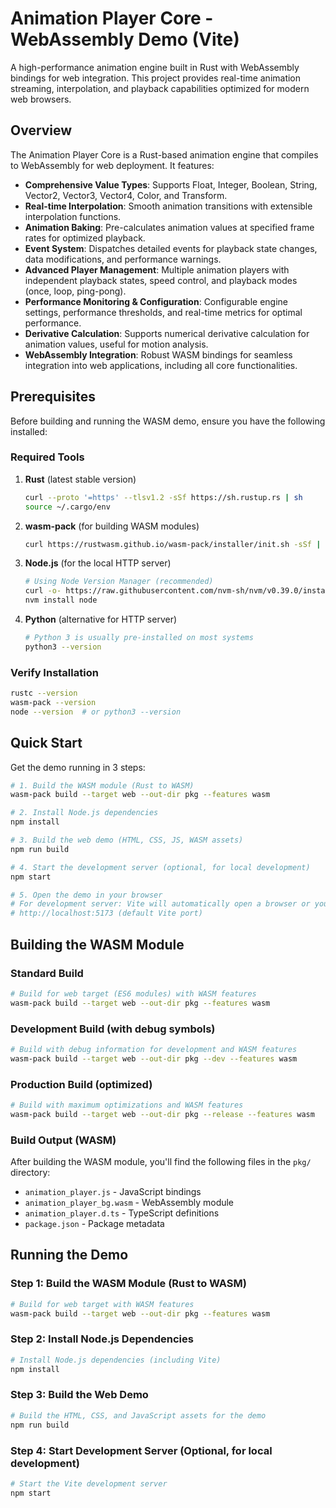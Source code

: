 # Animation Player Core - WebAssembly Demo (Vite)

A high-performance animation engine built in Rust with WebAssembly bindings for web integration. This project provides real-time animation streaming, interpolation, and playback capabilities optimized for modern web browsers.

## Overview

The Animation Player Core is a Rust-based animation engine that compiles to WebAssembly for web deployment. It features:

- **Comprehensive Value Types**: Supports Float, Integer, Boolean, String, Vector2, Vector3, Vector4, Color, and Transform.
- **Real-time Interpolation**: Smooth animation transitions with extensible interpolation functions.
- **Animation Baking**: Pre-calculates animation values at specified frame rates for optimized playback.
- **Event System**: Dispatches detailed events for playback state changes, data modifications, and performance warnings.
- **Advanced Player Management**: Multiple animation players with independent playback states, speed control, and playback modes (once, loop, ping-pong).
- **Performance Monitoring & Configuration**: Configurable engine settings, performance thresholds, and real-time metrics for optimal performance.
- **Derivative Calculation**: Supports numerical derivative calculation for animation values, useful for motion analysis.
- **WebAssembly Integration**: Robust WASM bindings for seamless integration into web applications, including all core functionalities.

## Prerequisites

Before building and running the WASM demo, ensure you have the following installed:

### Required Tools

1. **Rust** (latest stable version)

   ```bash
   curl --proto '=https' --tlsv1.2 -sSf https://sh.rustup.rs | sh
   source ~/.cargo/env
   ```

2. **wasm-pack** (for building WASM modules)

   ```bash
   curl https://rustwasm.github.io/wasm-pack/installer/init.sh -sSf | sh
   ```

3. **Node.js** (for the local HTTP server)

   ```bash
   # Using Node Version Manager (recommended)
   curl -o- https://raw.githubusercontent.com/nvm-sh/nvm/v0.39.0/install.sh | bash
   nvm install node
   ```

4. **Python** (alternative for HTTP server)

   ```bash
   # Python 3 is usually pre-installed on most systems
   python3 --version
   ```

### Verify Installation

```bash
rustc --version
wasm-pack --version
node --version  # or python3 --version
```

## Quick Start

Get the demo running in 3 steps:

```bash
# 1. Build the WASM module (Rust to WASM)
wasm-pack build --target web --out-dir pkg --features wasm

# 2. Install Node.js dependencies
npm install

# 3. Build the web demo (HTML, CSS, JS, WASM assets)
npm run build

# 4. Start the development server (optional, for local development)
npm start

# 5. Open the demo in your browser
# For development server: Vite will automatically open a browser or you can navigate to:
# http://localhost:5173 (default Vite port)

```

## Building the WASM Module

### Standard Build

```bash
# Build for web target (ES6 modules) with WASM features
wasm-pack build --target web --out-dir pkg --features wasm
```

### Development Build (with debug symbols)

```bash
# Build with debug information for development and WASM features
wasm-pack build --target web --out-dir pkg --dev --features wasm
```

### Production Build (optimized)

```bash
# Build with maximum optimizations and WASM features
wasm-pack build --target web --out-dir pkg --release --features wasm
```

### Build Output (WASM)

After building the WASM module, you'll find the following files in the `pkg/` directory:

- `animation_player.js` - JavaScript bindings
- `animation_player_bg.wasm` - WebAssembly module
- `animation_player.d.ts` - TypeScript definitions
- `package.json` - Package metadata

## Running the Demo

### Step 1: Build the WASM Module (Rust to WASM)

```bash
# Build for web target with WASM features
wasm-pack build --target web --out-dir pkg --features wasm
```

### Step 2: Install Node.js Dependencies

```bash
# Install Node.js dependencies (including Vite)
npm install
```

### Step 3: Build the Web Demo

```bash
# Build the HTML, CSS, and JavaScript assets for the demo
npm run build
```

### Step 4: Start Development Server (Optional, for local development)

```bash
# Start the Vite development server
npm start
```
